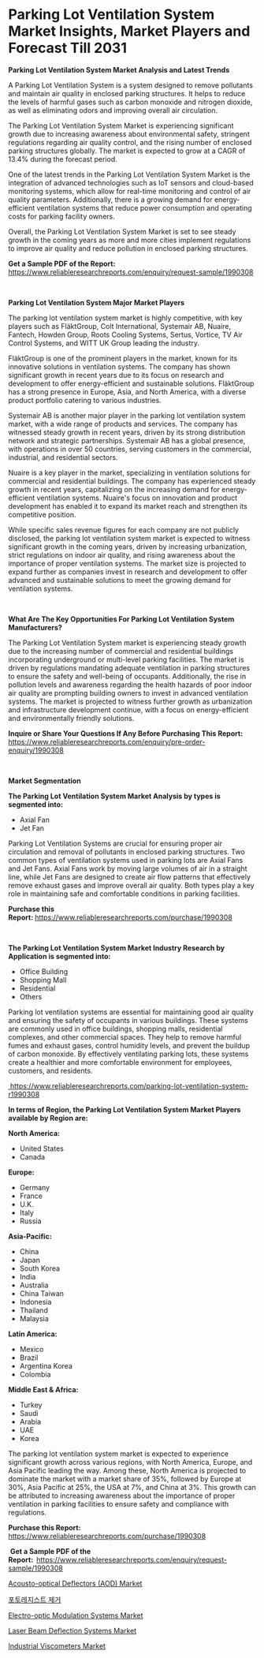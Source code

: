 <p><h1>Parking Lot Ventilation System Market Insights, Market Players and Forecast Till 2031</h1></p><p><strong>Parking Lot Ventilation System Market Analysis and Latest Trends</strong></p>
<p><p>A Parking Lot Ventilation System is a system designed to remove pollutants and maintain air quality in enclosed parking structures. It helps to reduce the levels of harmful gases such as carbon monoxide and nitrogen dioxide, as well as eliminating odors and improving overall air circulation.</p><p>The Parking Lot Ventilation System Market is experiencing significant growth due to increasing awareness about environmental safety, stringent regulations regarding air quality control, and the rising number of enclosed parking structures globally. The market is expected to grow at a CAGR of 13.4% during the forecast period.</p><p>One of the latest trends in the Parking Lot Ventilation System Market is the integration of advanced technologies such as IoT sensors and cloud-based monitoring systems, which allow for real-time monitoring and control of air quality parameters. Additionally, there is a growing demand for energy-efficient ventilation systems that reduce power consumption and operating costs for parking facility owners.</p><p>Overall, the Parking Lot Ventilation System Market is set to see steady growth in the coming years as more and more cities implement regulations to improve air quality and reduce pollution in enclosed parking structures.</p></p>
<p><strong>Get a Sample PDF of the Report:&nbsp;</strong> <a href="https://www.reliableresearchreports.com/enquiry/request-sample/1990308">https://www.reliableresearchreports.com/enquiry/request-sample/1990308</a></p>
<p>&nbsp;</p>
<p><strong>Parking Lot Ventilation System Major Market Players</strong></p>
<p><p>The parking lot ventilation system market is highly competitive, with key players such as FläktGroup, Colt International, Systemair AB, Nuaire, Fantech, Howden Group, Roots Cooling Systems, Sertus, Vortice, TV Air Control Systems, and WITT UK Group leading the industry.</p><p>FläktGroup is one of the prominent players in the market, known for its innovative solutions in ventilation systems. The company has shown significant growth in recent years due to its focus on research and development to offer energy-efficient and sustainable solutions. FläktGroup has a strong presence in Europe, Asia, and North America, with a diverse product portfolio catering to various industries.</p><p>Systemair AB is another major player in the parking lot ventilation system market, with a wide range of products and services. The company has witnessed steady growth in recent years, driven by its strong distribution network and strategic partnerships. Systemair AB has a global presence, with operations in over 50 countries, serving customers in the commercial, industrial, and residential sectors.</p><p>Nuaire is a key player in the market, specializing in ventilation solutions for commercial and residential buildings. The company has experienced steady growth in recent years, capitalizing on the increasing demand for energy-efficient ventilation systems. Nuaire's focus on innovation and product development has enabled it to expand its market reach and strengthen its competitive position.</p><p>While specific sales revenue figures for each company are not publicly disclosed, the parking lot ventilation system market is expected to witness significant growth in the coming years, driven by increasing urbanization, strict regulations on indoor air quality, and rising awareness about the importance of proper ventilation systems. The market size is projected to expand further as companies invest in research and development to offer advanced and sustainable solutions to meet the growing demand for ventilation systems.</p></p>
<p>&nbsp;</p>
<p><strong>What Are The Key Opportunities For Parking Lot Ventilation System Manufacturers?</strong></p>
<p><p>The Parking Lot Ventilation System market is experiencing steady growth due to the increasing number of commercial and residential buildings incorporating underground or multi-level parking facilities. The market is driven by regulations mandating adequate ventilation in parking structures to ensure the safety and well-being of occupants. Additionally, the rise in pollution levels and awareness regarding the health hazards of poor indoor air quality are prompting building owners to invest in advanced ventilation systems. The market is projected to witness further growth as urbanization and infrastructure development continue, with a focus on energy-efficient and environmentally friendly solutions.</p></p>
<p><strong>Inquire or Share Your Questions If Any Before Purchasing This Report:</strong> <a href="https://www.reliableresearchreports.com/enquiry/pre-order-enquiry/1990308">https://www.reliableresearchreports.com/enquiry/pre-order-enquiry/1990308</a></p>
<p>&nbsp;</p>
<p><strong>Market Segmentation</strong></p>
<p><strong>The Parking Lot Ventilation System Market Analysis by types is segmented into:</strong></p>
<p><ul><li>Axial Fan</li><li>Jet Fan</li></ul></p>
<p><p>Parking Lot Ventilation Systems are crucial for ensuring proper air circulation and removal of pollutants in enclosed parking structures. Two common types of ventilation systems used in parking lots are Axial Fans and Jet Fans. Axial Fans work by moving large volumes of air in a straight line, while Jet Fans are designed to create air flow patterns that effectively remove exhaust gases and improve overall air quality. Both types play a key role in maintaining safe and comfortable conditions in parking facilities.</p></p>
<p><strong>Purchase this Report:&nbsp;</strong><a href="https://www.reliableresearchreports.com/purchase/1990308">https://www.reliableresearchreports.com/purchase/1990308</a></p>
<p>&nbsp;</p>
<p><strong>The Parking Lot Ventilation System Market Industry Research by Application is segmented into:</strong></p>
<p><ul><li>Office Building</li><li>Shopping Mall</li><li>Residential</li><li>Others</li></ul></p>
<p><p>Parking lot ventilation systems are essential for maintaining good air quality and ensuring the safety of occupants in various buildings. These systems are commonly used in office buildings, shopping malls, residential complexes, and other commercial spaces. They help to remove harmful fumes and exhaust gases, control humidity levels, and prevent the buildup of carbon monoxide. By effectively ventilating parking lots, these systems create a healthier and more comfortable environment for employees, customers, and residents.</p></p>
<p><a href="https://www.reliableresearchreports.com/parking-lot-ventilation-system-r1990308">&nbsp;https://www.reliableresearchreports.com/parking-lot-ventilation-system-r1990308</a></p>
<p><strong>In terms of Region, the Parking Lot Ventilation System Market Players available by Region are:</strong></p>
<p>
    <p> <strong> North America: </strong>
        <ul>
            <li>United States</li>
            <li>Canada</li>
        </ul>
        </p> 
    <p> <strong> Europe: </strong>
        <ul>
            <li>Germany</li>
            <li>France</li>
            <li>U.K.</li>
            <li>Italy</li>
            <li>Russia</li>
        </ul>
        </p> 
    <p> <strong> Asia-Pacific: </strong>
        <ul>
            <li>China</li>
            <li>Japan</li>
            <li>South Korea</li>
            <li>India</li>
            <li>Australia</li>
            <li>China Taiwan</li>
            <li>Indonesia</li>
            <li>Thailand</li>
            <li>Malaysia</li>
        </ul>
        </p> 
    <p> <strong> Latin America: </strong>
        <ul>
            <li>Mexico</li>
            <li>Brazil</li>
            <li>Argentina Korea</li>
            <li>Colombia</li>
        </ul>
        </p> 
    <p> <strong> Middle East & Africa: </strong>
        <ul>
            <li>Turkey</li>
            <li>Saudi</li>
            <li>Arabia</li>
            <li>UAE</li>
            <li>Korea</li>
        </ul>
    </p>
    </p>
<p><p>The parking lot ventilation system market is expected to experience significant growth across various regions, with North America, Europe, and Asia Pacific leading the way. Among these, North America is projected to dominate the market with a market share of 35%, followed by Europe at 30%, Asia Pacific at 25%, the USA at 7%, and China at 3%. This growth can be attributed to increasing awareness about the importance of proper ventilation in parking facilities to ensure safety and compliance with regulations.</p></p>
<p><strong>Purchase this Report: </strong><a href="https://www.reliableresearchreports.com/purchase/1990308">https://www.reliableresearchreports.com/purchase/1990308</a></p>
<p>&nbsp;<strong>Get a Sample PDF of the Report:&nbsp;&nbsp;</strong><a href="https://www.reliableresearchreports.com/enquiry/request-sample/1990308">https://www.reliableresearchreports.com/enquiry/request-sample/1990308</a></p>
<p><strong></strong></p>
<p><p><a href="https://github.com/lawrenceWatkins654/Market-Research-Report-List-1/blob/main/acousto-optical-deflectors-aod-market.md">Acousto-optical Deflectors (AOD) Market</a></p><p><a href="https://github.com/JosefaRice/Market-Research-Report-List-2/blob/main/926342572458.md">포토레지스트 제거</a></p><p><a href="https://github.com/mahnoor2003/Market-Research-Report-List-5/blob/main/electro-optic-modulation-systems-market.md">Electro-optic Modulation Systems Market</a></p><p><a href="https://github.com/BryceTownsendr/Market-Research-Report-List-6/blob/main/laser-beam-deflection-systems-market.md">Laser Beam Deflection Systems Market</a></p><p><a href="https://github.com/juancolorado15/Market-Research-Report-List-4/blob/main/industrial-viscometers-market.md">Industrial Viscometers Market</a></p></p>